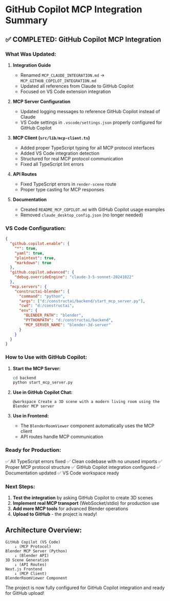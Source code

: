 # GitHub Copilot MCP Integration Summary

## ✅ COMPLETED: GitHub Copilot MCP Integration

### What Was Updated:

1. **Integration Guide**
   - Renamed `MCP_CLAUDE_INTEGRATION.md` → `MCP_GITHUB_COPILOT_INTEGRATION.md`
   - Updated all references from Claude to GitHub Copilot
   - Focused on VS Code extension integration

2. **MCP Server Configuration**
   - Updated logging messages to reference GitHub Copilot instead of Claude
   - VS Code settings in `.vscode/settings.json` properly configured for GitHub Copilot

3. **MCP Client (`src/lib/mcp-client.ts`)**
   - Added proper TypeScript typing for all MCP protocol interfaces
   - Added VS Code integration detection
   - Structured for real MCP protocol communication
   - Fixed all TypeScript lint errors

4. **API Routes**
   - Fixed TypeScript errors in `render-scene` route
   - Proper type casting for MCP responses

5. **Documentation**
   - Created `README_MCP_COPILOT.md` with GitHub Copilot usage examples
   - Removed `claude_desktop_config.json` (no longer needed)

### VS Code Configuration:

```json
{
  "github.copilot.enable": {
    "*": true,
    "yaml": true,
    "plaintext": true,
    "markdown": true
  },
  "github.copilot.advanced": {
    "debug.overrideEngine": "claude-3-5-sonnet-20241022"
  },
  "mcp.servers": {
    "constructai-blender": {
      "command": "python",
      "args": ["d:/constructai/backend/start_mcp_server.py"],
      "cwd": "d:/constructai",
      "env": {
        "BLENDER_PATH": "blender",
        "PYTHONPATH": "d:/constructai/backend",
        "MCP_SERVER_NAME": "blender-3d-server"
      }
    }
  }
}
```

### How to Use with GitHub Copilot:

1. **Start the MCP Server:**
   ```bash
   cd backend
   python start_mcp_server.py
   ```

2. **Use in GitHub Copilot Chat:**
   ```
   @workspace Create a 3D scene with a modern living room using the Blender MCP server
   ```

3. **Use in Frontend:**
   - The `BlenderRoomViewer` component automatically uses the MCP client
   - API routes handle MCP communication

### Ready for Production:

✅ All TypeScript errors fixed
✅ Clean codebase with no unused imports
✅ Proper MCP protocol structure
✅ GitHub Copilot integration configured
✅ Documentation updated
✅ VS Code workspace ready

### Next Steps:

1. **Test the integration** by asking GitHub Copilot to create 3D scenes
2. **Implement real MCP transport** (WebSocket/stdio) for production use
3. **Add more MCP tools** for advanced Blender operations
4. **Upload to GitHub** - the project is ready!

## Architecture Overview:

```
GitHub Copilot (VS Code) 
    ↓ (MCP Protocol)
Blender MCP Server (Python)
    ↓ (Blender API)
3D Scene Generation
    ↓ (API Routes)
Next.js Frontend
    ↓ (MCP Client)
BlenderRoomViewer Component
```

The project is now fully configured for GitHub Copilot integration and ready for GitHub upload!
